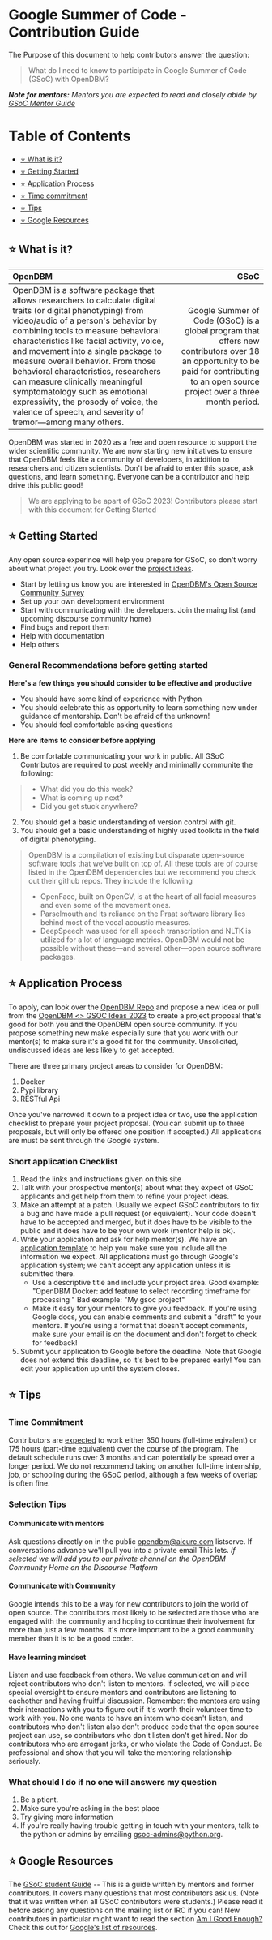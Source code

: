 # Google Summer of Code - Contribution Guide 

The Purpose of this document to help contributors answer the question: 
> What do I need to know to participate in Google Summer of Code (GSoC) with OpenDBM?

***Note for mentors:*** *Mentors you are expected to read and closely abide by [GSoC Mentor Guide](https://google.github.io/gsocguides/mentor/upstream-integration)* 

# Table of Contents


- [⭐️ What is it?](what-is-it?)
- [⭐️ Getting Started](getting-started)
- [⭐️ Application Process](application-process)
- [⭐️ Time commitment](time-commitment)
- [⭐️ Tips](tips)
- [⭐️ Google Resources](google-resources)


## ⭐️ What is it? 

| OpenDBM | GSoC |
| :------ | ---: |
|OpenDBM is a software package that allows researchers to calculate digital traits (or digital phenotyping)  from video/audio of a person's behavior by combining tools to measure behavioral characteristics like facial activity, voice, and movement into a single package to measure overall behavior. From those behavioral characteristics, researchers can measure clinically meaningful symptomatology such as emotional expressivity, the prosody of voice, the valence of speech, and severity of tremor––among many others. | Google Summer of Code (GSoC) is a global program that offers new contributors over 18 an opportunity to be paid for contributing to an open source project over a three month period. | 

OpenDBM was started in 2020 as a free and open resource to support the wider scientific community. We are now starting new initiatives to ensure that OpenDBM feels like a community of developers, in addition to researchers and citizen scientists. Don't be afraid to enter this space, ask questions, and learn something. Everyone can be a contributor and help drive this public good!

> We are applying to be apart of GSoC 2023! 
> Contributors please start with this document for Getting Started

## ⭐️ Getting Started 

Any open source experince will help you prepare for GSoC, so don't worry about what project you try. Look over the [project ideas]().

- Start by letting us know you are interested in [OpenDBM's Open Source Community Survey](https://docs.google.com/forms/d/e/1FAIpQLScKUCdYdK9UTd569IuF3O8Q2A9fXuMJ5z9wXbX4r5yzcwfphQ/viewform?fbzx=-1747756377554914236&pli=1)
- Set up your own development environment 
- Start with communicating with the developers.  Join the maing list (and upcoming discourse community home)
- Find bugs and report them 
- Help with documentation
- Help others

### General Recommendations before getting started

**Here's a few things you should consider to be effective and productive** 
- You should have some kind of experience with Python
- You should celebrate this as opportunity to learn something new under guidance of mentorship. Don't be afraid of the unknown!
- You should feel comfortable asking questions

**Here are items to consider before applying** 
1. Be comfortable communicating your work in public. All GSoC Contributos are required to post weekly and minimally communite the following:
>   - What did you do this week?
>   - What is coming up next? 
>   - Did you get stuck anywhere?
2. You should get a basic understanding of version control with git. 
3. You should get a basic understanding of highly used toolkits in the field of digital phenotyping. 
> OpenDBM is a compilation of existing but disparate open-source software tools that we’ve built on top of. All these tools are of course listed in the OpenDBM dependencies but we recommend you check out their github repos. They include the following
> - OpenFace, built on OpenCV, is at the heart of all facial measures and even some of the movement ones.
> - Parselmouth and its reliance on the Praat software library lies behind most of the vocal acoustic measures. 
> - DeepSpeech was used for all speech transcription and NLTK is utilized for a lot of language metrics. OpenDBM would not be possible without these––and several other––open source software packages.



## ⭐️ Application Process 

To apply, can look over the [OpenDBM Repo](https://github.com/AiCure/open_dbm) and propose a new idea  or pull from the [OpenDBM <> GSOC Ideas 2023]() to create a project proposal that's good for both you and the OpenDBM open source community. If you propose something new make especially sure that you work with our mentor(s) to make sure it's a good fit for the community. Unsolicited, undiscussed ideas are less likely to get accepted.

There are three primary project areas to consider for OpenDBM:
1. Docker
2. Pypi library
3. RESTful Api 

Once you've narrowed it down to a project idea or two, use the application checklist to prepare your project proposal. (You can submit up to three proposals, but will only be offered one position if accepted.)
All applications are must be sent through the Google system.

### Short application Checklist

1. Read the links and instructions given on this site 
2. Talk with your prospective mentor(s) about what they expect of GSoC applicants and get help from them to refine your project ideas.
3. Make an attempt at a patch. Usually we expect GSoC contributors to fix a bug and have made a pull request (or equivalent). Your code doesn't have to be accepted and merged, but it does have to be visible to the public and it does have to be your own work (mentor help is ok).
4. Write your application and ask for help mentor(s). We have an [application template]() to help you make sure you include all the information we expect. All applications must go through Google's application system; we can't accept any application unless it is submitted there.
    - Use a descriptive title and include your project area. Good example: "OpenDBM Docker: add feature to select recording timeframe for processing " Bad example: "My gsoc project"
    - Make it easy for your mentors to give you feedback. If you're using Google docs, you can enable comments and submit a "draft" to your mentors. If you're using a format that doesn't accept comments, make sure your email is on the document and don't forget to check for feedback!
6. Submit your application to Google before the deadline. Note that Google does not extend this deadline, so it's best to be prepared early! You can edit your application up until the system closes.


## ⭐️ Tips


### Time Commitment
Contributors are [expected](https://developers.google.com/open-source/gsoc/faq#how_much_time_does_gsoc_participation_take) to work either 350 hours (full-time eqivalent) or 175 hours (part-time equivalent) over the course of the program. The default schedule runs over 3 months and can potentially be spread over a longer period. We do not recommend taking on another full-time internship, job, or schooling during the GSoC period, although a few weeks of overlap is often fine.  

### Selection Tips

#### Communicate with mentors
Ask questions directly on in the public opendbm@aicure.com listserve. If conversations advance we'll pull you into a private email This lets. *If selected we will add you to our private channel on the OpenDBM Community Home on the Discourse Platform*

#### Communicate with Community
Google intends this to be a way for new contributors to join the world of open source. The contributors most likely to be selected are those who are engaged with the community and hoping to continue their involvement for more than just a few months. It's more important to be a good community member than it is to be a good coder.

#### Have learning mindset
Listen and use feedback from others. We value communication and will reject contributors who don't listen to mentors. If selected, we will place special oversight to ensure mentors and contributors are listening to eachother and having fruitful discussion. Remember: the mentors are using their interactions with you to figure out if it's worth their volunteer time to work with you. No one wants to have an intern who doesn't listen, and contributors who don't listen also don't produce code that the open source project can use, so contributors who don't listen don't get hired. Nor do contributors who are arrogant jerks, or who violate the Code of Conduct. Be professional and show that you will take the mentoring relationship seriously.

### What should I do if no one will answers my question

1. Be a ptient. 
2. Make sure you're asking in the best place
3. Try giving more information
4. If you're really having trouble getting in touch with your mentors, talk to the python or admins by emailing gsoc-admins@python.org.

## ⭐️ Google Resources
The [GSoC student Guide](https://google.github.io/gsocguides/student/) -- This is a guide written by mentors and former contributors. It covers many questions that most contributors ask us. (Note that it was written when all GSoC contributors were students.) Please read it before asking any questions on the mailing list or IRC if you can! New contributors in particular might want to read the section [Am I Good Enough?](https://google.github.io/gsocguides/student/am-i-good-enough)
Check this out for [Google's list of resources](https://developers.google.com/open-source/gsoc/resources/  ).


